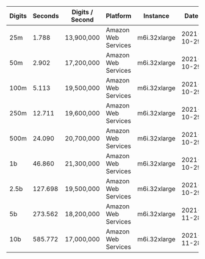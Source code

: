 | Digits | Seconds | Digits / Second | Platform | Instance | Date | Files |
| ------ | ------- | --------------- | -------- | -------- | ---- | ----- |
| 25m | 1.788 | 13,900,000 | Amazon Web Services | m6i.32xlarge | 2021-10-29 | [cfg](../Amazon%20Web%20Services/m6i.32xlarge/Gamma%28%E2%85%94%29%20%5BAGM-Pi%5D/Gamma%28%E2%85%94%29%20-%2020211029-155138.cfg) [out](../Amazon%20Web%20Services/m6i.32xlarge/Gamma%28%E2%85%94%29%20%5BAGM-Pi%5D/Gamma%28%E2%85%94%29%20-%2020211029-155138.out) [txt](../Amazon%20Web%20Services/m6i.32xlarge/Gamma%28%E2%85%94%29%20%5BAGM-Pi%5D/Gamma%28%E2%85%94%29%20-%2020211029-155138.txt) |
| 50m | 2.902 | 17,200,000 | Amazon Web Services | m6i.32xlarge | 2021-10-29 | [cfg](../Amazon%20Web%20Services/m6i.32xlarge/Gamma%28%E2%85%94%29%20%5BAGM-Pi%5D/Gamma%28%E2%85%94%29%20-%2020211029-162655.cfg) [out](../Amazon%20Web%20Services/m6i.32xlarge/Gamma%28%E2%85%94%29%20%5BAGM-Pi%5D/Gamma%28%E2%85%94%29%20-%2020211029-162655.out) [txt](../Amazon%20Web%20Services/m6i.32xlarge/Gamma%28%E2%85%94%29%20%5BAGM-Pi%5D/Gamma%28%E2%85%94%29%20-%2020211029-162655.txt) |
| 100m | 5.113 | 19,500,000 | Amazon Web Services | m6i.32xlarge | 2021-10-29 | [cfg](../Amazon%20Web%20Services/m6i.32xlarge/Gamma%28%E2%85%94%29%20%5BAGM-Pi%5D/Gamma%28%E2%85%94%29%20-%2020211029-162710.cfg) [out](../Amazon%20Web%20Services/m6i.32xlarge/Gamma%28%E2%85%94%29%20%5BAGM-Pi%5D/Gamma%28%E2%85%94%29%20-%2020211029-162710.out) [txt](../Amazon%20Web%20Services/m6i.32xlarge/Gamma%28%E2%85%94%29%20%5BAGM-Pi%5D/Gamma%28%E2%85%94%29%20-%2020211029-162710.txt) |
| 250m | 12.711 | 19,600,000 | Amazon Web Services | m6i.32xlarge | 2021-10-29 | [cfg](../Amazon%20Web%20Services/m6i.32xlarge/Gamma%28%E2%85%94%29%20%5BAGM-Pi%5D/Gamma%28%E2%85%94%29%20-%2020211029-162747.cfg) [out](../Amazon%20Web%20Services/m6i.32xlarge/Gamma%28%E2%85%94%29%20%5BAGM-Pi%5D/Gamma%28%E2%85%94%29%20-%2020211029-162747.out) [txt](../Amazon%20Web%20Services/m6i.32xlarge/Gamma%28%E2%85%94%29%20%5BAGM-Pi%5D/Gamma%28%E2%85%94%29%20-%2020211029-162747.txt) |
| 500m | 24.090 | 20,700,000 | Amazon Web Services | m6i.32xlarge | 2021-10-29 | [cfg](../Amazon%20Web%20Services/m6i.32xlarge/Gamma%28%E2%85%94%29%20%5BAGM-Pi%5D/Gamma%28%E2%85%94%29%20-%2020211029-174407.cfg) [out](../Amazon%20Web%20Services/m6i.32xlarge/Gamma%28%E2%85%94%29%20%5BAGM-Pi%5D/Gamma%28%E2%85%94%29%20-%2020211029-174407.out) [txt](../Amazon%20Web%20Services/m6i.32xlarge/Gamma%28%E2%85%94%29%20%5BAGM-Pi%5D/Gamma%28%E2%85%94%29%20-%2020211029-174407.txt) |
| 1b | 46.860 | 21,300,000 | Amazon Web Services | m6i.32xlarge | 2021-10-29 | [cfg](../Amazon%20Web%20Services/m6i.32xlarge/Gamma%28%E2%85%94%29%20%5BAGM-Pi%5D/Gamma%28%E2%85%94%29%20-%2020211029-174458.cfg) [out](../Amazon%20Web%20Services/m6i.32xlarge/Gamma%28%E2%85%94%29%20%5BAGM-Pi%5D/Gamma%28%E2%85%94%29%20-%2020211029-174458.out) [txt](../Amazon%20Web%20Services/m6i.32xlarge/Gamma%28%E2%85%94%29%20%5BAGM-Pi%5D/Gamma%28%E2%85%94%29%20-%2020211029-174458.txt) |
| 2.5b | 127.698 | 19,500,000 | Amazon Web Services | m6i.32xlarge | 2021-10-29 | [cfg](../Amazon%20Web%20Services/m6i.32xlarge/Gamma%28%E2%85%94%29%20%5BAGM-Pi%5D/Gamma%28%E2%85%94%29%20-%2020211029-211531.cfg) [out](../Amazon%20Web%20Services/m6i.32xlarge/Gamma%28%E2%85%94%29%20%5BAGM-Pi%5D/Gamma%28%E2%85%94%29%20-%2020211029-211531.out) [txt](../Amazon%20Web%20Services/m6i.32xlarge/Gamma%28%E2%85%94%29%20%5BAGM-Pi%5D/Gamma%28%E2%85%94%29%20-%2020211029-211531.txt) |
| 5b | 273.562 | 18,200,000 | Amazon Web Services | m6i.32xlarge | 2021-11-28 | [cfg](../Amazon%20Web%20Services/m6i.32xlarge/Gamma%28%E2%85%94%29%20%5BAGM-Pi%5D/Gamma%28%E2%85%94%29%20-%2020211128-015154.cfg) [out](../Amazon%20Web%20Services/m6i.32xlarge/Gamma%28%E2%85%94%29%20%5BAGM-Pi%5D/Gamma%28%E2%85%94%29%20-%2020211128-015154.out) [txt](../Amazon%20Web%20Services/m6i.32xlarge/Gamma%28%E2%85%94%29%20%5BAGM-Pi%5D/Gamma%28%E2%85%94%29%20-%2020211128-015154.txt) |
| 10b | 585.772 | 17,000,000 | Amazon Web Services | m6i.32xlarge | 2021-11-28 | [cfg](../Amazon%20Web%20Services/m6i.32xlarge/Gamma%28%E2%85%94%29%20%5BAGM-Pi%5D/Gamma%28%E2%85%94%29%20-%2020211128-172231.cfg) [out](../Amazon%20Web%20Services/m6i.32xlarge/Gamma%28%E2%85%94%29%20%5BAGM-Pi%5D/Gamma%28%E2%85%94%29%20-%2020211128-172231.out) [txt](../Amazon%20Web%20Services/m6i.32xlarge/Gamma%28%E2%85%94%29%20%5BAGM-Pi%5D/Gamma%28%E2%85%94%29%20-%2020211128-172231.txt) |
